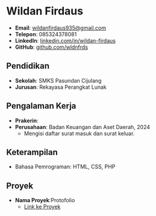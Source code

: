 # Wildan Firdaus
- **Email**: wildanfirdaus935@gmail.com
- **Telepon**: 085324378081
- **LinkedIn**: [linkedin.com/in/wildan-firdaus](https://linkedin.com/in/wildan-firdaus-60a897335)
- **GitHub**: [github.com/wldnfrds](https://github.com/wldnfrds)

## Pendidikan
- **Sekolah**: SMKS Pasundan Cijulang
- **Jurusan**: Rekayasa Perangkat Lunak

## Pengalaman Kerja
- **Prakerin**:
- **Perusahaan**: Badan Keuangan dan Aset Daerah, 2024
  - Mengisi daftar surat masuk dan surat keluar.

## Keterampilan
- Bahasa Pemrograman: HTML, CSS, PHP

## Proyek
- **Nama Proyek**:Protofolio
  - [Link ke Proyek](https://zxyntzy.github.io/Wldnfrds/)
